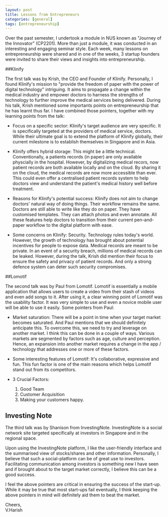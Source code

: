 ```yaml
---
layout: post
title: Lessons from Entrepreneurs
categories: [general]
tags: [entrepreneurship]
---
```


Over the past semester, I undertook a module in NUS known as "Journey of the Innovator" (CP2201). More than just a module, it was conducted in an interesting and engaging seminar style. Each week, many lessons on entrepreneurship were shared and in one of the weeks, 3 startup founders were invited to share their views and insights into entrepreneurship.

##Klinify

The first talk was by Krish, the CEO and Founder of Klinify. Personally, I found Klinify's mission to "provide the freedom of paper with the power of digital technology" intriguing. It aims to propagate a change within the medical industry and empower doctors to harness the strengths of technology to further improve the medical services being delivered. During his talk, Krish mentioned some importants points on entrepreneurship that he has learnt thus far. I have combined those pointers, together with my learning points from the talk:

- Focus on a specific sector: Klinify's target audience are very specific. It is specifically targeted at the providers of medical service, doctors. While their ultimate goal is to extend the platform of Klinify globally, their current milestone is to establish themselves in Singapore and in Asia.

- Klinify offers hybrid storage: This might be a little technical. Conventionally, a patients records (in paper) are only available physcially in the hospital. However, by digitalizing medical recors, now patient records are both available locally and on the cloud. By sharing it on the cloud, the medical records are now more accessible than ever. This could even offer a centralised patient records system to help doctors view and understand the patient's medical history well before treatment.

- Reasons for Klinify's potential success: Klinify does not aim to change doctors' natural way of doing things. Their workflow remains the same. Doctors are still able to write like they do on paper. They have customised templates. They can attach photos and even annotate. All these features help doctors to transition from their current pen-and-paper workflow to the digital platform with ease.

- Some concerns on Klinify: Security. Technology rules today's world. However, the growth of technology has brought about potential incentives for people to expose data. Medical records are meant to be private. In an event of a security breach, millions of medical records can be leaked. However, during the talk, Krish did mention their focus to ensure the safety and privacy of patient records. And only a strong defence system can deter such security compromises.

##Lomotif

The second talk was by Paul from Lomotif. Lomotif is essentially a mobile application that allows users to create a video from their stash of videos and even add songs to it. After using it, a clear winning point of Lomotif was the usability factor. It was very simple to use and even a novice mobile user will be able to use it easily. 
Some pointers from Paul:

- Market saturation: There will be a point in time when your target market becomes saturated. And Paul mentions that we should definitely anticipate this. To overcome this, we need to try and leverage on another market. I think this can be done in a couple of ways. Various markets are segmented by factors such as age, culture and perception. Hence, an expansion into another market requires a change in the app / technology that addresses one or more of these factors.

- Some interesting features of Lomotif: It's collaborative, expressive and fun. This fun factor is one of the main reasons which helps Lomotif stand out from its competitors.

- 3 Crucial Factors: 
	1. Good Team 
	2. Customer Acquisition 
	3. Making your customers happy.

## Investing Note

The third talk was by Shanison from InvestingNote. InvestingNote is a social network site targeted specifically at investors in Singapore and in the regional space.

Upon using the InvestingNote platform, I like the user-friendly interface and the summarised view of stocks/shares and other information. Personally, I believe that such a social-platform can be of great use to investors. Facilitating communication among investors is something new I have seen and if brought about to the target market correctly, I believe this can be a good success.

I feel the above pointers are critical in ensuring the success of the start-up. While it may be true that most start-ups fail eventually, I think keeping the above pointers in mind will definitely aid them to beat the market. 

Cheers, <br>
V.Harish